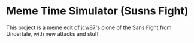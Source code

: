 # Meme Time Simulator (Susns Fight)
This project is a meme edit of jcw87's clone of the Sans Fight from Undertale, with new attacks and stuff.
